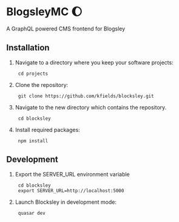 # BlogsleyMC :moon:

A GraphQL powered CMS frontend for Blogsley

## Installation

1. Navigate to a directory where you keep your software projects:

        cd projects

2. Clone the repository:

        git clone https://github.com/kfields/blocksley.git
        
3. Navigate to the new directory which contains the repository.

        cd blocksley

        
6. Install required packages:

        npm install


## Development

1. Export the SERVER_URL environment variable

        cd blocksley
        export SERVER_URL=http://localhost:5000
        
2. Launch Blocksley in development mode:

        quasar dev
        
